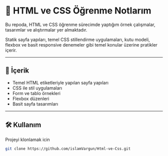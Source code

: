 # 🧱 HTML ve CSS Öğrenme Notlarım

Bu repoda, HTML ve CSS öğrenme sürecimde yaptığım örnek çalışmalar, tasarımlar ve alıştırmalar yer almaktadır.

Statik sayfa yapıları, temel CSS stillendirme uygulamaları, kutu modeli, flexbox ve basit responsive denemeler gibi temel konular üzerine pratikler içerir.

---

## 📁 İçerik

- Temel HTML etiketleriyle yapılan sayfa yapıları
- CSS ile stil uygulamaları
- Form ve tablo örnekleri
- Flexbox düzenleri
- Basit sayfa tasarımları

---

## 🛠️ Kullanım

Projeyi klonlamak icin

```bash
git clone https://github.com/islamVargun/Html-ve-Css.git
